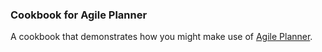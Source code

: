 ### Cookbook for Agile Planner

A cookbook that demonstrates how you might make use of [Agile Planner](https://github.com/jasondchambers/agileplanner).



